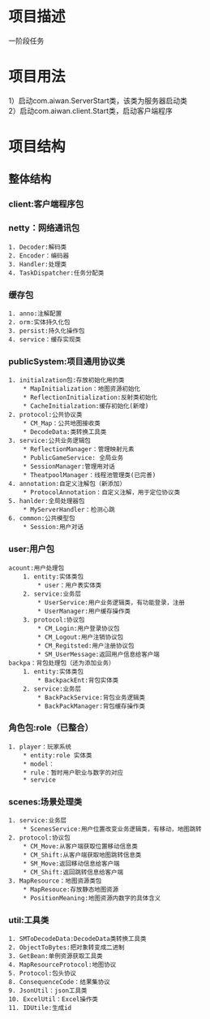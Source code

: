 # 项目描述
一阶段任务
# 项目用法
1）启动com.aiwan.ServerStart类，该类为服务器启动类  
2）启动com.aiwan.client.Start类，启动客户端程序  
# 项目结构
## 整体结构

### client:客户端程序包  

### netty：网络通讯包  
	1. Decoder:解码类  
	2. Encoder：编码器  
	3. Handler:处理类  
	4. TaskDispatcher:任务分配类  
### 缓存包
	1. anno:注解配置
	2. orm:实体持久化包
	3. persist:持久化操作包
	4. service：缓存实现类
### publicSystem:项目通用协议类  
	1. initialzation包:存放初始化用的类
		* MapInitialization：地图资源初始化
		* ReflectionInitialization:反射类初始化
		* CacheInitialzation:缓存初始化(新增)
	2. protocol:公共协议类
		* CM_Map：公共地图接收类
		* DecodeData:类转换工具类
	3. service:公共业务逻辑包
		* ReflectionManager：管理映射元素
		* PublicGameService: 全局业务
		* SessionManager:管理用对话
		* TheatpoolManager：线程池管理类(已完善)
	4. annotation:自定义注解包（新添加）
		* ProtocolAnnotation：自定义注解，用于定位协议类
	5. hanlder:全局处理器包
		* MyServerHandler：检测心跳
	6. common:公共模型包
		* Session:用户对话
### user:用户包  
	acount:用户处理包
		1. entity:实体类包  
			* user：用户表实体类   
		2. service:业务层  
			* UserService:用户业务逻辑类，有功能登录，注册  
			* UserManager:用户缓存操作类
		3. protocol:协议包  
			* CM_Login:用户登录协议包
			* CM_Logout:用户注销协议包
			* CM_Regitsted:用户注册协议包
			* SM_UserMessage:返回用户信息给客户端  
	backpa：背包处理包（还为添加业务）
		1. entity:实体类包  
			* BackpackEnt:背包实体类
		2. service:业务层  
			* BackPackService:背包业务逻辑类 
			* BackPackManager:背包缓存操作类
### 角色包:role（已整合）
	1. player：玩家系统
		* entity:role 实体类
		* model：
		* rule：暂时用户职业与数字的对应
		* service

### scenes:场景处理类  
	1. service:业务层  
		* ScenesService:用户位置改变业务逻辑类，有移动，地图跳转  
	2. protocol:协议包  
		* CM_Move:从客户端获取位置移动信息类  
		* CM_Shift:从客户端获取地图跳转信息类  
		* SM_Move:返回移动信息给客户端  
		* CM_Shift:返回跳转信息给客户端  
	3. MapResource：地图资源类包
		* MapResouce:存放静态地图资源
		* PositionMeaning:地图资源内数字的具体含义
### util:工具类  
	1. SMToDecodeData:DecodeData类转换工具类  
	2. ObjectToBytes:把对象转变成二进制  
	3. GetBean:单例资源获取工具类  
	4. MapResourceProtocol:地图协议  
	5. Protocol:包头协议   
	8. ConsequenceCode：结果集协议
	9. JsonUtil：json工具类
	10. ExcelUtil：Excel操作类
	11. IDUtile:生成id